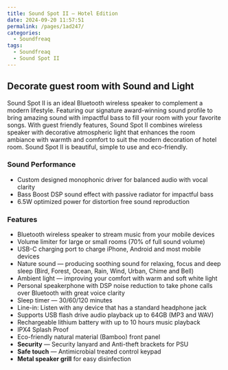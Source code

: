 ```yaml
---
title: Sound Spot II — Hotel Edition
date: 2024-09-20 11:57:51
permalink: /pages/1ad247/
categories: 
  - Soundfreaq
tags: 
  - Soundfreaq
  - Sound Spot II
---
```


## Decorate guest room with Sound and Light

Sound Spot II is an ideal Bluetooth wireless speaker to complement a modern lifestyle. Featuring our signature award-winning sound profile to bring amazing sound with impactful bass to fill your room with your favorite songs. With guest friendly features, Sound Spot II combines wireless speaker with decorative atmospheric light that enhances the room ambiance with warmth and comfort to suit the modern decoration of hotel room. Sound Spot II is beautiful, simple to use and eco-friendly.

### Sound Performance

- Custom designed monophonic driver for balanced audio with vocal clarity
- Bass Boost DSP sound effect with passive radiator for impactful bass
- 6.5W optimized power for distortion free sound reproduction

### Features

- Bluetooth wireless speaker to stream music from your mobile devices
- Volume limiter for large or small rooms (70% of full sound volume)
- USB-C charging port to charge iPhone, Android and most mobile devices
- Nature sound — producing soothing sound for relaxing, focus and deep sleep (Bird, Forest, Ocean, Rain, Wind, Urban, Chime and Bell)
- Ambient light — improving your comfort with warm and soft white light
- Personal speakerphone with DSP noise reduction to take phone calls over Bluetooth with great voice clarity
- Sleep timer — 30/60/120 minutes
- Line-in: Listen with any device that has a standard headphone jack
- Supports USB flash drive audio playback up to 64GB (MP3 and WAV)
- Rechargeable lithium battery with up to 10 hours music playback
- IPX4 Splash Proof
- Eco-friendly natural material (Bamboo) front panel
- **Security** — Security lanyard and Anti-theft brackets for PSU
- **Safe touch** — Antimicrobial treated control keypad
- **Metal speaker grill** for easy disinfection
